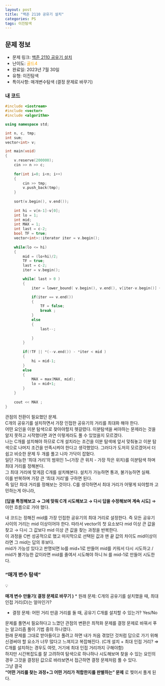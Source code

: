 ```yaml
---
layout: post
title: "백준 2110 공유기 설치"
categories: PS
tags: 이진탐색
---
```


## 문제 정보
- 문제 링크: [백준 2110 공유기 설치](https://www.acmicpc.net/problem/2110)
- 난이도: <span style="color:#FFA500">골드4</span>
- 완료일: 2023년 7월 30일
- 유형: 이진탐색
- 특이사항: 매개변수탐색 (결정 문제로 바꾸기)

### 내 코드

```C++
#include <iostream>
#include <vector>
#include <algorithm>

using namespace std;

int n, c, tmp; 
int sum;
vector<int> v;

int main(void)
{
	v.reserve(200000);
	cin >> n >> c; 
	
	for(int i=0; i<n; i++)
	{
		cin >> tmp;
		v.push_back(tmp);
	}
	
	sort(v.begin(), v.end());
	
	int hi = v[n-1]-v[0];
	int lo = 1;
	int mid;
	int MAX = 1;
	int last = c-2;
	bool TF = true;
	vector<int>::iterator iter = v.begin();
	
	while(lo <= hi)
	{
		mid = (lo+hi)/2;
		TF = true;
		last = c-2;
		iter = v.begin();

		while( last > 0 )
		{
			iter = lower_bound( v.begin(), v.end(), v[iter-v.begin()] + mid );

			if(iter == v.end())
			{
				TF = false;
				break ;
			}
			else
			{
				last--;
				
			}
		}
		
		if(!TF || *(--v.end()) - *iter < mid )
		{
			hi = mid-1;
		}
		else
		{
			MAX = max(MAX, mid);
			lo = mid+1;
		}
	}
	
	cout << MAX ; 
}
```

관점의 전환이 필요했던 문제.  
C개의 공유기를 설치하면서 가장 인접한 공유기의 거리를 최대화 해야 한다.  
어떤 요인을 이분 탐색으로 찾아야할지 헷갈렸다. 이분탐색을 써야하는 문제라는 것을 알지 못하고 시작했다면 과연 이렇게라도 풀 수 있었을지 모르겠다.  
나는 C개를 설치해야 하므로 C개 설치라는 조건을 이분 탐색에 앞서 맞춰놓고 이분 탐색으로 나머지 조건을 만족시켜야 한다고 생각했었다. 그러다가 도저히 모르겠어서 더 쉽고 비슷한 문제 두 개를 풀고 나자 가닥이 잡혔다.  
일단 가능한 ‘최대 거리’의 범위인 1~(가장 큰 위치 - 가장 작은 위치)를 이분탐색 하며 최대 거리를 정해본다.  
그 최대 거리에 맞게끔 C개를 설치해본다. 설치가 가능하면 통과, 불가능하면 실패.  
이를 반복하며 가장 큰 ‘최대 거리’를 구하면 된다.  
즉 일단 최대 거리를 정해보는 것이다. C를 생각하면서 최대 거리가 어떻게 되야할까 고민하는게 아니라,  
  
**[답을 특정해보고 → 그에 맞춰 C개 시도해보고 → 다시 답을 수정해보며 계속 시도]** ⇒ 이런 흐름으로 가야 했다.

내 코드는 정해진 mid를 가장 인접한 공유기의 최대 거리로 설정한다. 즉 모든 공유기 사이의 거리는 mid 이상이어야 한다. 따라서 vector의 첫 요소보다 mid 이상 큰 값을 찾고 → 다시 그 값보다 mid 이상 큰 값을 찾는 과정을 반복한다.   
이 과정을 C번 성공적으로 했고 마지막으로 선택된 값과 맨 끝 값의 차이도 mid이상이라면 그 mid는 답의 후보다.  
mid가 가능성 있다고 판명되면 lo를 mid+1로 만들어 mid를 키워서 다시 시도하고 / mid가 불가능한 값이라면 mid를 줄여서 시도해야 하니 hi 를 mid-1로 만들어 시도한다.  

  
  

### “매개 변수 탐색”

💡

**매개 변수 만들기( 결정 문제로 바꾸기 )** * 원래 문제: C개의 공유기를 설치했을 때, 최대 인접 거리(D)는 얼마인가?

  * 결정 문제: 어떤 거리 만큼 거리를 둘 때, 공유기 C개를 설치할 수 있는가? Yes/No

문제를 풀면서 필요하다고 느꼈던 관점의 변환은 최적화 문제를 결정 문제로 바꿔서 푸는 알고리즘 풀이 기법 중의 하나였다.  
원래 문제를 그대로 받아들이고 풀려고 하면 내가 처음 겪었던 것처럼 답으로 가기 위해 신경써야 할 요소가 너무 많다고 느껴지고 복잡해진다. (C개 설치 + 최대 인접 거리? ⇒ C개를 설치하는 경우도 여럿, 거기에 최대 인접 거리까지 구해야함)  
하지만 시간복잡도를 잘 고려하여 탐색으로 하나하나 시도해보며 찾을 수 있는 요인의 경우 그것을 결정된 값으로 바라보면서 접근하면 결정 문제처럼 풀 수 있다.   
그냥 결국   
**“****어떤 거리를 찾는 과정****+****그 어떤 거리가 적합한지를 판별하는****” 문제** 로 찢어서 풀게 된다.
